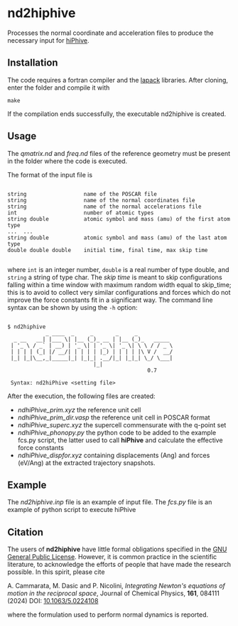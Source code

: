 # nd2hiphive

Processes the normal coordinate and acceleration files to produce the necessary input for [hiPhive](https://hiphive.materialsmodeling.org).

## Installation

The code requires a fortran compiler and the [lapack](https://netlib.org/lapack/) libraries. After cloning, enter the folder and compile it with

`make`

If the compilation ends successfully, the executable nd2hiphive is created.

## Usage

The *qmatrix.nd* and *freq.nd* files of the reference geometry must be present in the folder where the code is executed.

The format of the input file is


```

string                  name of the POSCAR file
string                  name of the normal coordinates file
string                  name of the normal accelerations file
int                     number of atomic types 
string double           atomic symbol and mass (amu) of the first atom type
...  ...
string double           atomic symbol and mass (amu) of the last atom type
double double double    initial time, final time, max skip time


```

where `int` is an integer number, `double` is a real number of type double, and `string` a string of type char. The *skip time* is meant to skip configurations falling within a time window with maximum random width equal to skip_time; this is to avoid to collect very similar configurations and forces which do not improve the force constants fit in a significant way. The command line syntax can be shown by using the `-h` option:

```

$ nd2hiphive
            _ ____  _     _       _     _           
  _ __   __| |___ \| |__ (_)_ __ | |__ (_)_   _____ 
 | '_ \ / _` | __) | '_ \| | '_ \| '_ \| \ \ / / _ \
 | | | | (_| |/ __/| | | | | |_) | | | | |\ V /  __/
 |_| |_|\__,_|_____|_| |_|_| .__/|_| |_|_| \_/ \___|
                           |_|                      
                                            0.7

 Syntax: nd2hiPhive <setting file>

```

After the execution, the following files are created:

- *ndhiPhive_prim.xyz* the reference unit cell
- *ndhiPhive_prim_dir.vasp* the reference unit cell in POSCAR format
- *ndhiPhive_superc.xyz* the supercell commensurate with the q-point set
- *ndhiPhive_phonopy.py* the python code to be added to the example fcs.py script, the latter used to call **hiPhive** and calculate the effective force constants
- *ndhiPhive_dispfor.xyz* containing displacements (Ang) and forces (eV/Ang) at the extracted trajectory snapshots.

## Example

The *nd2hiphive.inp* file is an example of input file. The *fcs.py* file is an example of python script to execute hiPhive

## Citation

The users of **nd2hiphive** have little formal obligations specified in the [GNU General Public License](https://www.gnu.org/licenses/old-licenses/gpl-2.0.en.html).
However, it is common practice in the scientific literature, to acknowledge the efforts of people that have made the research possible.
In this spirit, please cite

A. Cammarata, M. Dasic and P. Nicolini, *Integrating Newton's equations of motion in the reciprocal space*, Journal of Chemical Physics, **161**, 084111 (2024) DOI: [10.1063/5.0224108](https://doi.org/10.1063/5.0224108)

where the formulation used to perform normal dynamics is reported.

